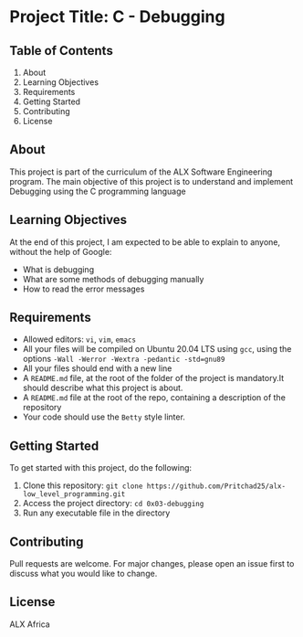 # Project Title: C - Debugging

## Table of Contents
1. About
2. Learning Objectives
3. Requirements
4. Getting Started
5. Contributing
6. License

## About <a name="about"></a>
This project is part of the curriculum of the ALX Software Engineering program. The main objective of this project is to understand and implement Debugging using the C programming language

## Learning Objectives <a name="learning-objectives"></a>
At the end of this project, I am expected to be able to explain to anyone, without the help of Google:
- What is debugging
- What are some methods of debugging manually
- How to read the error messages

## Requirements <a name="requirements"></a>
- Allowed editors: `vi`, `vim`, `emacs`
- All your files will be compiled on Ubuntu 20.04 LTS using `gcc`, using the options `-Wall -Werror -Wextra -pedantic -std=gnu89`
- All your files should end with a new line
- A `README.md` file, at the root of the folder of the project is mandatory.It should describe what this project is about.
- A `README.md` file at the root of the repo, containing a description of the repository
- Your code should use the `Betty` style linter.

## Getting Started <a name="getting-started"></a>
To get started with this project, do the following:

1. Clone this repository: `git clone https://github.com/Pritchad25/alx-low_level_programming.git`
2. Access the project directory: `cd 0x03-debugging`
3. Run any executable file in the directory

## Contributing <a name="contributing"></a>
Pull requests are welcome. For major changes, please open an issue first to discuss what you would like to change.

## License <a name="license"></a>
ALX Africa
